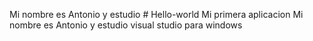 Mi nombre es Antonio y estudio # Hello-world
Mi primera aplicacion
Mi nombre es Antonio y estudio visual studio para windows 
